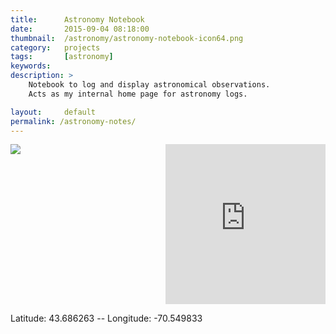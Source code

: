 ```yaml
---
title: 		Astronomy Notebook
date: 		2015-09-04 08:18:00
thumbnail: 	/astronomy/astronomy-notebook-icon64.png
category: 	projects
tags: 		[astronomy]
keywords: 	
description: >
    Notebook to log and display astronomical observations.
    Acts as my internal home page for astronomy logs.

layout: 	default
permalink: /astronomy-notes/
---
```

<style>
.wrapper {
    max-width: 100%;
}
</style>

<div style="display: inline-block; float: right">
<iframe width="256" height="256" frameborder="0" scrolling="no" marginheight="0" marginwidth="0" src="http://lcogt.net/virtualsky/embed/?longitude=-70.549833&latitude=43.686263&projection=polar&meteorshowers=true&showgalaxy=true&az=176.67795367645886" allowTransparency="true"></iframe>
</div>

<div style="display: inline-block; float: left">
<a href="http://cleardarksky.com/c/GrhmObMEkey.html"><img src="http://cleardarksky.com/c/GrhmObMEcsk.gif?c=349254"/></a>
</div>

<div style="clear: both;"></div>

Latitude: 43.686263 -- Longitude: -70.549833

  [cleardarksky-gorham-link]: http://cleardarksky.com/c/GrhmObMEkey.html
  [cleardarksky-gorham-img]: http://cleardarksky.com/c/GrhmObMEcsk.gif?c=349254
  [cleardarksky-gorham-img-small]: http://cleardarksky.com/c/GrhmObMEcs0.gif?1
  [yoursky]: http://www.fourmilab.ch